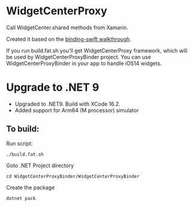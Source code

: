 # WidgetCenterProxy

Call WidgetCenter.shared methods from Xamarin.

Created it based on the [binding-swift walkthrough](https://docs.microsoft.com/en-us/xamarin/ios/platform/binding-swift/walkthrough).

If you run build.fat.sh you'll get WidgetCenterProxy framework, which will be used by WidgetCenterProxyBinder project. You can use WidgetCenterProxyBinder in your app to handle iOS14 widgets.

# Upgrade to .NET 9

- Upgraded to .NET9. Build with XCode 16.2.
- Added support for Arm64 (M processor) simulator

## To build:

Run script:
```
./build.fat.sh
```

Goto .NET Project directory
```
cd WidgetCenterProxyBinder/WidgetCenterProxyBinder
```

Create the package
```
dotnet pack
```



